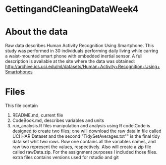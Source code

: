 # GettingandCleaningDataWeek4
# About the data 
Raw data describes Human Activity Recognition Using Smartphone. This study was performed in 30 individuals performing daily living while carring a waist-mounted smart phone with embedded inertial sensor. A full description is available at the site where the data was obtained: http://archive.ics.uci.edu/ml/datasets/Human+Activity+Recognition+Using+Smartphones 
# Files 
This file contain 
1. README.md, current file 
2. CodeBook.md, describes variables and units 
3. run_analysis.R files manipulation and analysis using R code.Code is designed to create two files; one will download the raw data in file called UCI HAR Dataset and the second "TidySetAverages.txt"" is the final tidy data set whit two rows. Row one contains all the variables names, and raw two represent the values, respectively. Also will create a zip file called rawData.zip. For the assignment purposes I included those files. 
extra files contains versions used for rstudio and git 